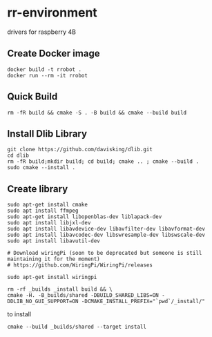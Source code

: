 # rr-environment
drivers for raspberry 4B

## Create Docker image

```
docker build -t rrobot .
docker run --rm -it rrobot 
```

## Quick Build

```
rm -fR build && cmake -S . -B build && cmake --build build
```

## Install Dlib Library

```
git clone https://github.com/davisking/dlib.git
cd dlib
rm -fR build;mkdir build; cd build; cmake .. ; cmake --build .
sudo cmake --install .
```

## Create library
```
sudo apt-get install cmake
sudo apt install ffmpeg
sudo apt-get install libopenblas-dev liblapack-dev 
sudo apt install libjxl-dev
sudo apt install libavdevice-dev libavfilter-dev libavformat-dev
sudo apt install libavcodec-dev libswresample-dev libswscale-dev
sudo apt install libavutil-dev

# Download wiringPi (soon to be deprecated but someone is still maintaining it for the moment)
# https://github.com/WiringPi/WiringPi/releases

sudo apt-get install wiringpi

rm -rf _builds _install build && \
cmake -H. -B_builds/shared -DBUILD_SHARED_LIBS=ON -DDLIB_NO_GUI_SUPPORT=ON -DCMAKE_INSTALL_PREFIX="`pwd`/_install/" 
```

to install

```
cmake --build _builds/shared --target install
```
